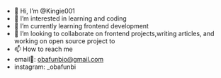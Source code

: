 - 👋 Hi, I’m @Kingie001
- 👀 I’m interested in learning and coding 
- 🌱 I’m currently learning frontend development 
- 💞️ I’m looking to collaborate on frontend projects,writing articles, and working on open source project to 
- 📫 How to reach me
- email📧: obafunbio@gmail.com
- instagram: _obafunbi

<!---
Kingie001/Kingie001 is a ✨ special ✨ repository because its `README.md` (this file) appears on your GitHub profile.
You can click the Preview link to take a look at your changes.
--->
